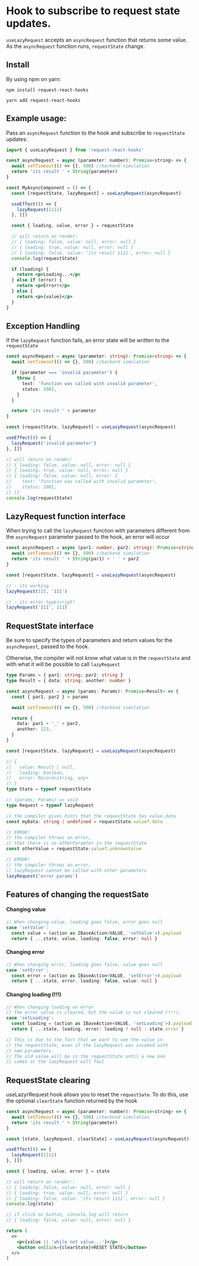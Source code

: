 # Hook to subscribe to request state updates.

`useLazyRequest` accepts an `asyncRequest` function that returns some value. As the `asyncRequest` function runs, `requestState` change.

## Install
By using npm on yarn:
```shell
npm install request-react-hooks
```
```shell
yarn add request-react-hooks
```

## Example usage:
Pass an `asyncRequest` function to the hook and subscribe to `requestState` updates:
```jsx
import { useLazyRequest } from 'request-react-hooks'

const asyncRequest = async (parameter: number): Promise<string> => {
  await setTimeout(() => {}, 500) //backend simulation 
  return 'its result ' + String(parameter)
}

const MyAsyncComponent = () => {
  const [requestState, lazyRequest] = useLazyRequest(asyncRequest)

  useEffect(() => {
    lazyRequest(1111)
  }, [])

  const { loading, value, error } = requestState

  // will return on render:
  // { loading: false, value: null, error: null }
  // { loading: true, value: null, error: null }
  // { loading: false, value: 'its result 1111', error: null }
  console.log(requestState)

  if (loading) {
    return <p>Loading...</p>
  } else if (error) {
    return <p>Error!</p>
  } else {
    return <p>{value}</p>
  }
}
```

## Exception Handling
If the `lazyRequest` function fails, an error state will be written to the `requestState`

```typescript
const asyncRequest = async (parameter: string): Promise<string> => {
  await setTimeout(() => {}, 500) //backend simulation

  if (parameter === 'invalid parameter') {
    throw {
      text: 'function was called with invalid parameter',
      status: 1001,
    }
  }

  return 'its result ' + parameter
}

const [requestState, lazyRequest] = useLazyRequest(asyncRequest)

useEffect(() => {
  lazyRequest('invalid parameter')
}, [])

// will return on render:
// { loading: false, value: null, error: null }
// { loading: true, value: null, error: null }
// { loading: false, value: null, error: {
//    text: 'function was called with invalid parameter',
//    status: 1001,
// }}
console.log(requestState)
```

## LazyRequest function interface
When trying to call the `lazyRequest` function with parameters different from the `asyncRequest` parameter passed to the hook, an error will occur

```typescript
const asyncRequest = async (par1: number, par2: string): Promise<string> => {
  await setTimeout(() => {}, 500) //backend simulation
  return 'its result ' + String(par1) + ' ' + par2
}

const [requestState, lazyRequest] = useLazyRequest(asyncRequest)

// - its working
lazyRequest(111, '111')

// - its error typescript!
lazyRequest('111', 111) 
```

## RequestState interface
Be sure to specify the types of parameters and return values for the `asyncRequest`, passed to the hook.  

Otherwise, the compiler will not know what value is in the `requestState` and with what it will be possible to call `lazyRequest`

```typescript
type Params = { par1: string; par2: string }
type Result = { data: string; another: number }

const asyncRequest = async (params: Params): Promise<Result> => {
  const { par1, par2 } = params

  await setTimeout(() => {}, 500) //backend simulation

  return {
    data: par1 + '_' + par2,
    another: 123,
  }
}

const [requestState, lazyRequest] = useLazyRequest(asyncRequest)

// {
//   value: Result | null,
//   loading: boolean,
//   error: Record<string, any>
// }
type State = typeof requestState

// (params: Params) => void
type Request = typeof lazyRequest

// the compiler gives hints that the requestState has value.data
const myData: string | undefined = requestState.value?.data

// ERROR! 
// the compiler throws an error, 
// that there is no otherParamter in the requestState
const otherValue = requestState.value?.unknownValue

// ERROR!
// the compiler throws an error, 
// lazyRequest cannot be called with other parameters
lazyRequest('error params')
```

## Features of changing the requestSate

#### Changing value
```typescript
// When changing value, loading goes false, error goes null
case 'setValue':
  const value = (action as IBaseAction<VALUE, 'setValue'>).payload
  return { ...state, value, loading: false, error: null }
```  

#### Changing error
```typescript
// When changing error, loading goes false, value goes null
case 'setError':
  const error = (action as IBaseAction<VALUE, 'setError'>).payload
  return { ...state, error, loading: false, value: null }
```
#### Changing loading (!!!)
```typescript
// When changing loading on error
// the error value is cleared, but the value is not cleared (!!!).
case 'setLoading':
  const loading = (action as IBaseAction<VALUE, 'setLoading'>).payload
  return { ...state, loading, error: loading ? null : state.error }

// This is due to the fact that we want to see the value in 
// the requestState, even if the lazyRequest was invoked with 
// new parameters.
// The old value will be in the requestState until a new one 
// comes or the lazyRequest will fail
```

## RequestState clearing
useLazyrRequest hook allows you to reset the `requestSate`. To do this, use the optional `clearState` function returned by the hook
```jsx
const asyncRequest = async (parameter: number): Promise<string> => {
  await setTimeout(() => {}, 500) //backend simulation
  return 'its result ' + String(parameter)
}

const [state, lazyRequest, clearState] = useLazyRequest(asyncRequest)

useEffect(() => {
  lazyRequest(1111)
}, [])

const { loading, value, error } = state

// will return on render::
// { loading: false, value: null, error: null }
// { loading: true, value: null, error: null }
// { loading: false, value: 'its result 1111', error: null }
console.log(state)

// if click on button, console.log will return 
// { loading: false, value: null, error: null }

return (
  <>
    <p>{value || 'while not value...'}</p>
    <button onClick={clearState}>RESET STATE</button>
  </>
)
```

